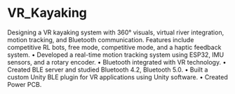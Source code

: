# VR_Kayaking
 Designing a VR kayaking system with 360° visuals, virtual river integration, motion tracking, and Bluetooth
 communication. Features include competitive RL bots, free mode, competitive mode, and a haptic feedback system.
 • Developed a real-time motion tracking system using ESP32, IMU sensors, and a rotary encoder.
 • Bluetooth integrated with VR technology.
 • Created BLE server and studied Bluetooth 4.2, Bluetooth 5.0.
 • Built a custom Unity BLE plugin for VR applications using Unity software.
 • Created Power PCB.
